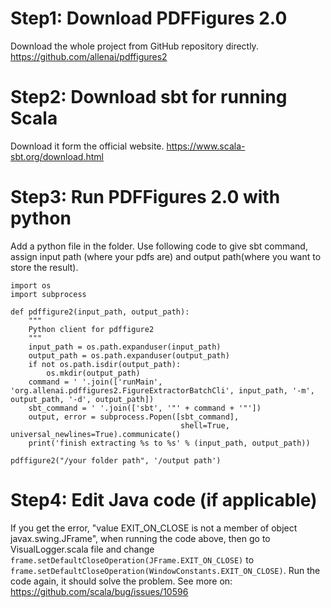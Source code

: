 # Step1: Download PDFFigures 2.0
Download the whole project from GitHub repository directly. https://github.com/allenai/pdffigures2

# Step2: Download sbt for running Scala
Download it form the official website. https://www.scala-sbt.org/download.html

# Step3: Run PDFFigures 2.0 with python
Add a python file in the folder. Use following code to give sbt command, assign input path (where your pdfs are) and output path(where you want to store the result).

```
import os
import subprocess

def pdffigure2(input_path, output_path):
    """
    Python client for pdffigure2
    """
    input_path = os.path.expanduser(input_path)
    output_path = os.path.expanduser(output_path)
    if not os.path.isdir(output_path):
        os.mkdir(output_path)
    command = ' '.join(['runMain', 'org.allenai.pdffigures2.FigureExtractorBatchCli', input_path, '-m', output_path, '-d', output_path])
    sbt_command = ' '.join(['sbt', '"' + command + '"'])
    output, error = subprocess.Popen([sbt_command],
                                      shell=True, universal_newlines=True).communicate()
    print('finish extracting %s to %s' % (input_path, output_path))

pdffigure2("/your folder path", '/output path')
```

# Step4: Edit Java code (if applicable)
If you get the error, "value EXIT_ON_CLOSE is not a member of object javax.swing.JFrame", when running the code above, then go to VisualLogger.scala file and change `frame.setDefaultCloseOperation(JFrame.EXIT_ON_CLOSE)` to `frame.setDefaultCloseOperation(WindowConstants.EXIT_ON_CLOSE)`. Run the code again, it should solve the problem. See more on: https://github.com/scala/bug/issues/10596